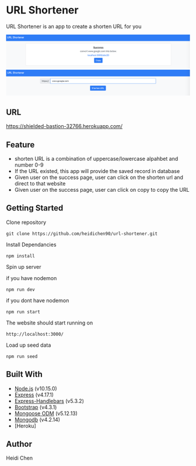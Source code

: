# URL Shortener

URL Shortener is an app to create a shorten URL for you

![](images/shorten-url-1.png)
![](images/shorten-url-2.png)

## URL

https://shielded-bastion-32766.herokuapp.com/

## Feature

- shorten URL is a combination of uppercase/lowercase alpahbet and number 0-9
- If the URL existed, this app will provide the saved record in database
- Given user on the success page, user can click on the shorten url and direct to that website
- Given user on the success page, user can click on copy to copy the URL

## Getting Started

Clone repository

    git clone https://github.com/heidichen90/url-shortener.git

Install Dependancies

    npm install

Spin up server

if you have nodemon

    npm run dev

if you dont have nodemon

    npm run start

The website should start running on

    http://localhost:3000/

Load up seed data

    npm run seed

## Built With

- [Node.js](https://nodejs.org/en/) (v10.15.0)
- [Express](https://expressjs.com/) (v4.17.1)
- [Express-Handlebars](https://www.npmjs.com/package/express-handlebars) (v5.3.2)
- [Bootstrap](https://getbootstrap.com/) (v4.3.1)
- [Mongoose ODM](https://mongoosejs.com/) (v5.12.13)
- [Mongodb](https://www.mongodb.com/) (v4.2.14)
- [Heroku]

## Author

Heidi Chen
